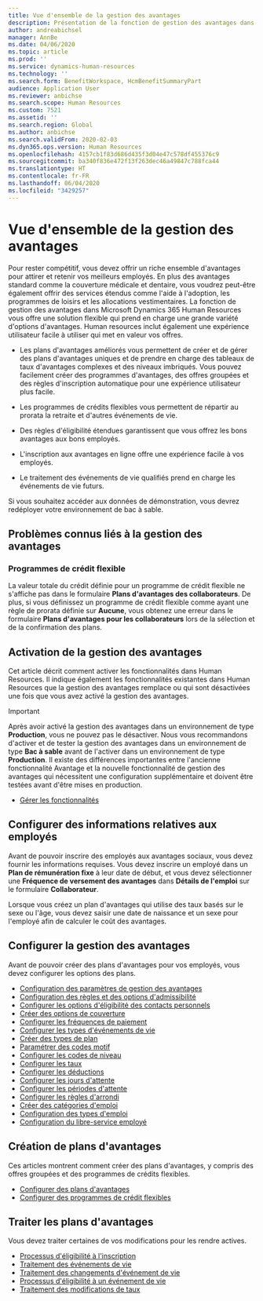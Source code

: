 ```yaml
---
title: Vue d'ensemble de la gestion des avantages
description: Présentation de la fonction de gestion des avantages dans Dynamics 365 Human Resources. Offrez à vos employés des options d'avantages étendues avec une expérience en ligne facile à utiliser.
author: andreabichsel
manager: AnnBe
ms.date: 04/06/2020
ms.topic: article
ms.prod: ''
ms.service: dynamics-human-resources
ms.technology: ''
ms.search.form: BenefitWorkspace, HcmBenefitSummaryPart
audience: Application User
ms.reviewer: anbichse
ms.search.scope: Human Resources
ms.custom: 7521
ms.assetid: ''
ms.search.region: Global
ms.author: anbichse
ms.search.validFrom: 2020-02-03
ms.dyn365.ops.version: Human Resources
ms.openlocfilehash: 4157cb1f83d686d435f3d04e47c578df455376c9
ms.sourcegitcommit: ba340f836e472f13f263dec46a49847c788fca44
ms.translationtype: HT
ms.contentlocale: fr-FR
ms.lasthandoff: 06/04/2020
ms.locfileid: "3429257"
---
```

# <a name="benefits-management-overview"></a>Vue d'ensemble de la gestion des avantages

Pour rester compétitif, vous devez offrir un riche ensemble d'avantages pour attirer et retenir vos meilleurs employés. En plus des avantages standard comme la couverture médicale et dentaire, vous voudrez peut-être également offrir des services étendus comme l'aide à l'adoption, les programmes de loisirs et les allocations vestimentaires. La fonction de gestion des avantages dans Microsoft Dynamics 365 Human Resources vous offre une solution flexible qui prend en charge une grande variété d'options d'avantages. Human resources inclut également une expérience utilisateur facile à utiliser qui met en valeur vos offres.

- Les plans d'avantages améliorés vous permettent de créer et de gérer des plans d'avantages uniques et de prendre en charge des tableaux de taux d'avantages complexes et des niveaux imbriqués. Vous pouvez facilement créer des programmes d'avantages, des offres groupées et des règles d'inscription automatique pour une expérience utilisateur plus facile.

- Les programmes de crédits flexibles vous permettent de répartir au prorata la retraite et d'autres événements de vie.

- Des règles d'éligibilité étendues garantissent que vous offrez les bons avantages aux bons employés.

- L'inscription aux avantages en ligne offre une expérience facile à vos employés.

- Le traitement des événements de vie qualifiés prend en charge les événements de vie futurs.

Si vous souhaitez accéder aux données de démonstration, vous devrez redéployer votre environnement de bac à sable.

## <a name="benefits-management-known-issues"></a>Problèmes connus liés à la gestion des avantages

### <a name="flex-credit-programs"></a>Programmes de crédit flexible

La valeur totale du crédit définie pour un programme de crédit flexible ne s'affiche pas dans le formulaire **Plans d'avantages des collaborateurs**. De plus, si vous définissez un programme de crédit flexible comme ayant une règle de prorata définie sur **Aucune**, vous obtenez une erreur dans le formulaire **Plans d'avantages pour les collaborateurs** lors de la sélection et de la confirmation des plans.

## <a name="enable-benefits-management"></a>Activation de la gestion des avantages

Cet article décrit comment activer les fonctionnalités dans Human Resources. Il indique également les fonctionnalités existantes dans Human Resources que la gestion des avantages remplace ou qui sont désactivées une fois que vous avez activé la gestion des avantages.

> [!IMPORTANT]
> Après avoir activé la gestion des avantages dans un environnement de type **Production**, vous ne pouvez pas le désactiver. Nous vous recommandons d'activer et de tester la gestion des avantages dans un environnement de type **Bac à sable** avant de l'activer dans un environnement de type **Production**. Il existe des différences importantes entre l'ancienne fonctionnalité Avantage et la nouvelle fonctionnalité de gestion des avantages qui nécessitent une configuration supplémentaire et doivent être testées avant d'être mises en production.

- [Gérer les fonctionnalités](hr-admin-manage-features.md)

## <a name="configure-employee-information"></a>Configurer des informations relatives aux employés

Avant de pouvoir inscrire des employés aux avantages sociaux, vous devez fournir les informations requises. Vous devez inscrire un employé dans un **Plan de rémunération fixe** à leur date de début, et vous devez sélectionner une **Fréquence de versement des avantages** dans **Détails de l'emploi** sur le formulaire **Collaborateur**.

Lorsque vous créez un plan d'avantages qui utilise des taux basés sur le sexe ou l'âge, vous devez saisir une date de naissance et un sexe pour l'employé afin de calculer le coût des avantages.

## <a name="configure-benefits-management"></a>Configurer la gestion des avantages

Avant de pouvoir créer des plans d'avantages pour vos employés, vous devez configurer les options des plans.

- [Configuration des paramètres de gestion des avantages](hr-benefits-setup-parameters.md)
- [Configuration des règles et des options d'admissibilité](hr-benefits-setup-eligibility-rules.md)
- [Configurer les options d'éligibilité des contacts personnels](hr-benefits-setup-contact-eligibility-options.md)
- [Créer des options de couverture](hr-benefits-setup-coverage-options.md)
- [Configurer les fréquences de paiement](hr-benefits-setup-payment-frequencies.md)
- [Configurer les types d'événements de vie](hr-benefits-setup-life-event-types.md)
- [Créer des types de plan](hr-benefits-setup-plan-types.md)
- [Paramétrer des codes motif](hr-benefits-setup-reason-codes.md)
- [Configurer les codes de niveau](hr-benefits-setup-tier-codes.md)
- [Configurer les taux](hr-benefits-setup-rates.md)
- [Configurer les déductions](hr-benefits-setup-deductions.md)
- [Configurer les jours d'attente](hr-benefits-setup-waiting-days.md)
- [Configurer les périodes d'attente](hr-benefits-setup-waiting-periods.md)
- [Configurer les règles d'arrondi](hr-benefits-setup-rounding-rules.md)
- [Créer des catégories d'emploi](hr-benefits-setup-employment-categories.md)
- [Configuration des types d'emploi](hr-benefits-setup-employment-types.md)
- [Configuration du libre-service employé](hr-benefits-setup-employee-self-service.md)

## <a name="create-benefit-plans"></a>Création de plans d'avantages

Ces articles montrent comment créer des plans d'avantages, y compris des offres groupées et des programmes de crédits flexibles.

- [Configurer des plans d'avantages](hr-benefits-plans-setup.md)
- [Configurer des programmes de crédit flexibles](hr-benefits-plans-flex-credit-programs.md)

## <a name="process-benefit-plans"></a>Traiter les plans d'avantages

Vous devez traiter certaines de vos modifications pour les rendre actives.

- [Processus d'éligibilité à l'inscription](hr-benefits-process-enrollment-eligibility.md)
- [Traitement des événements de vie](hr-benefits-process-life-events.md)
- [Traitement des changements d'événement de vie](hr-benefits-process-life-event-changes.md)
- [Processus d'éligibilité à un événement de vie](hr-benefits-process-life-event-eligibility.md)
- [Traitement des modifications de taux](hr-benefits-process-rate-changes.md)

